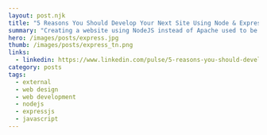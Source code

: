```yaml
---
layout: post.njk
title: "5 Reasons You Should Develop Your Next Site Using Node & ExpressJS"
summary: "Creating a website using NodeJS instead of Apache used to be hard, but today several advances have made NodeJS Servers easy to deploy. In this article, I talk about what are some of the advantages of using Node and Express and why you should give it a shot."
hero: /images/posts/express.jpg
thumb: /images/posts/express_tn.png
links:
  - linkedin: https://www.linkedin.com/pulse/5-reasons-you-should-develop-your-next-site-using-node-ray-villalobos
category: posts
tags:
  - external
  - web design
  - web development
  - nodejs
  - expressjs
  - javascript
---
```

